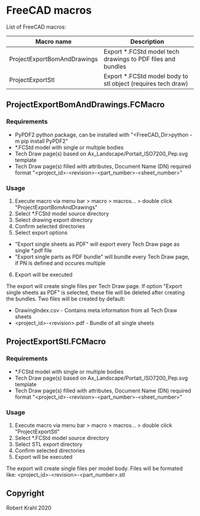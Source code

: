 # FreeCAD macros
List of FreeCAD macros:

| Macro name                       | Description                                                      |
|----------------------------------|------------------------------------------------------------------|
| ProjectExportBomAndDrawings      | Export *.FCStd model tech drawings to PDF files and bundles      |
| ProjectExportStl                 | Export *.FCStd model body to stl object (requires tech draw)     |

## ProjectExportBomAndDrawings.FCMacro
### Requirements
- PyPDF2 python package, can be installed with "\<FreeCAD_Dir\>python -m pip install PyPDF2"
- *.FCStd model with single or multiple bodies
- Tech Draw page(s) based on Ax_Landscape/Portait_ISO7200_Pep.svg template
- Tech Draw page(s) filled with attributes, Document Name (DN) required format "\<project_id\>-\<revision\>-\<part_number\>-\<sheet_number\>"

### Usage
1. Execute macro via menu bar > macro > macros... > double click "ProjectExportBomAndDrawings"
2. Select *.FCStd model source directory
3. Select drawing export directory
4. Confirm selected directories
5. Select export options
- "Export single sheets as PDF" will export every Tech Draw page as single *.pdf file
- "Export single parts as PDF bundle" will bundle every Tech Draw page, if PN is defined and occures multiple
6. Export will be executed

The export will create single files per Tech Draw page. If option "Export single sheets as PDF" is selected, these file will be deleted after creating the bundles.
Two files will be created by default:
- DrawingIndex.csv - Contains meta information from all Tech Draw sheets
- \<project_id\>-\<revision\>.pdf - Bundle of all single sheets

## ProjectExportStl.FCMacro
### Requirements
- *.FCStd model with single or multiple bodies
- Tech Draw page(s) based on Ax_Landscape/Portait_ISO7200_Pep.svg template
- Tech Draw page(s) filled with attributes, Document Name (DN) required format "\<project_id\>-\<revision\>-\<part_number\>-\<sheet_number\>"
### Usage
1. Execute macro via menu bar > macro > macros... > double click "ProjectExportStl"
2. Select *.FCStd model source directory
3. Select STL export directory
4. Confirm selected directories
5. Export will be executed

The export will create single files per model body.
Files will be formated like:
\<project_id\>-\<revision\>-\<part_number\>.stl

## Copyright
Robert Krahl 2020